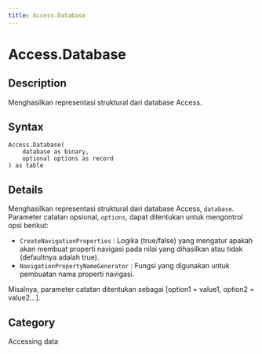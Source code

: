 ```yaml
---
title: Access.Database
---
```


# Access.Database


## Description

Menghasilkan representasi struktural dari database Access.


## Syntax

```powerquery
Access.Database(
    database as binary,
    optional options as record
) as table
```


## Details

Menghasilkan representasi struktural dari database Access, <code>database</code>. Parameter catatan opsional, <code>options</code>, dapat ditentukan untuk mengontrol opsi berikut:    <ul><li><code>CreateNavigationProperties</code> : Logika (true/false) yang mengatur apakah akan membuat properti navigasi pada nilai yang dihasilkan atau tidak (defaultnya adalah true).</li><li><code>NavigationPropertyNameGenerator</code> : Fungsi yang digunakan untuk pembuatan nama properti navigasi.</li></ul>    Misalnya, parameter catatan ditentukan sebagai [option1 = value1, option2 = value2...].



## Category
Accessing data
